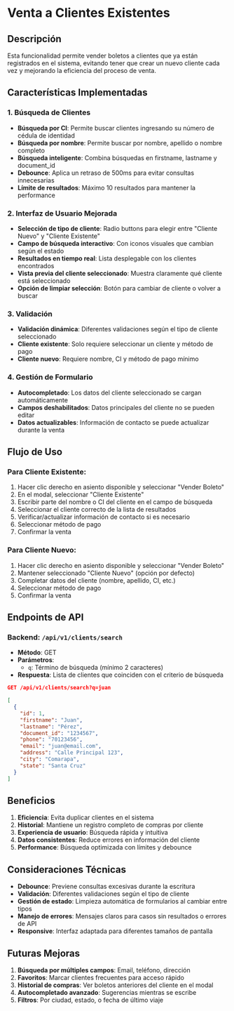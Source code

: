 # Venta a Clientes Existentes

## Descripción
Esta funcionalidad permite vender boletos a clientes que ya están registrados en el sistema, evitando tener que crear un nuevo cliente cada vez y mejorando la eficiencia del proceso de venta.

## Características Implementadas

### 1. Búsqueda de Clientes
- **Búsqueda por CI**: Permite buscar clientes ingresando su número de cédula de identidad
- **Búsqueda por nombre**: Permite buscar por nombre, apellido o nombre completo
- **Búsqueda inteligente**: Combina búsquedas en firstname, lastname y document_id
- **Debounce**: Aplica un retraso de 500ms para evitar consultas innecesarias
- **Límite de resultados**: Máximo 10 resultados para mantener la performance

### 2. Interfaz de Usuario Mejorada
- **Selección de tipo de cliente**: Radio buttons para elegir entre "Cliente Nuevo" y "Cliente Existente"
- **Campo de búsqueda interactivo**: Con iconos visuales que cambian según el estado
- **Resultados en tiempo real**: Lista desplegable con los clientes encontrados
- **Vista previa del cliente seleccionado**: Muestra claramente qué cliente está seleccionado
- **Opción de limpiar selección**: Botón para cambiar de cliente o volver a buscar

### 3. Validación
- **Validación dinámica**: Diferentes validaciones según el tipo de cliente seleccionado
- **Cliente existente**: Solo requiere seleccionar un cliente y método de pago
- **Cliente nuevo**: Requiere nombre, CI y método de pago mínimo

### 4. Gestión de Formulario
- **Autocompletado**: Los datos del cliente seleccionado se cargan automáticamente
- **Campos deshabilitados**: Datos principales del cliente no se pueden editar
- **Datos actualizables**: Información de contacto se puede actualizar durante la venta

## Flujo de Uso

### Para Cliente Existente:
1. Hacer clic derecho en asiento disponible y seleccionar "Vender Boleto"
2. En el modal, seleccionar "Cliente Existente"
3. Escribir parte del nombre o CI del cliente en el campo de búsqueda
4. Seleccionar el cliente correcto de la lista de resultados
5. Verificar/actualizar información de contacto si es necesario
6. Seleccionar método de pago
7. Confirmar la venta

### Para Cliente Nuevo:
1. Hacer clic derecho en asiento disponible y seleccionar "Vender Boleto"
2. Mantener seleccionado "Cliente Nuevo" (opción por defecto)
3. Completar datos del cliente (nombre, apellido, CI, etc.)
4. Seleccionar método de pago
5. Confirmar la venta

## Endpoints de API

### Backend: `/api/v1/clients/search`
- **Método**: GET
- **Parámetros**: 
  - `q`: Término de búsqueda (mínimo 2 caracteres)
- **Respuesta**: Lista de clientes que coinciden con el criterio de búsqueda

```json
GET /api/v1/clients/search?q=juan

[
  {
    "id": 1,
    "firstname": "Juan",
    "lastname": "Pérez",
    "document_id": "1234567",
    "phone": "70123456",
    "email": "juan@email.com",
    "address": "Calle Principal 123",
    "city": "Comarapa",
    "state": "Santa Cruz"
  }
]
```

## Beneficios

1. **Eficiencia**: Evita duplicar clientes en el sistema
2. **Historial**: Mantiene un registro completo de compras por cliente
3. **Experiencia de usuario**: Búsqueda rápida y intuitiva
4. **Datos consistentes**: Reduce errores en información del cliente
5. **Performance**: Búsqueda optimizada con límites y debounce

## Consideraciones Técnicas

- **Debounce**: Previene consultas excesivas durante la escritura
- **Validación**: Diferentes validaciones según el tipo de cliente
- **Gestión de estado**: Limpieza automática de formularios al cambiar entre tipos
- **Manejo de errores**: Mensajes claros para casos sin resultados o errores de API
- **Responsive**: Interfaz adaptada para diferentes tamaños de pantalla

## Futuras Mejoras

1. **Búsqueda por múltiples campos**: Email, teléfono, dirección
2. **Favoritos**: Marcar clientes frecuentes para acceso rápido
3. **Historial de compras**: Ver boletos anteriores del cliente en el modal
4. **Autocompletado avanzado**: Sugerencias mientras se escribe
5. **Filtros**: Por ciudad, estado, o fecha de último viaje 